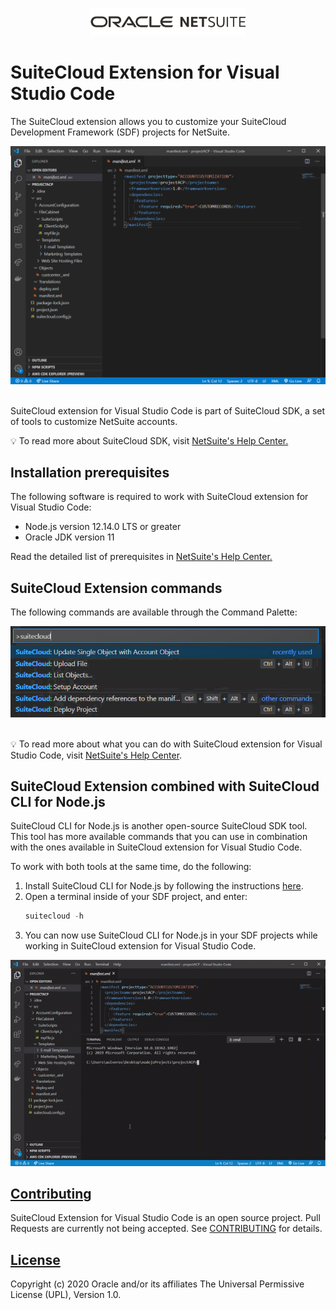 <p align="center"><a href="#"><img width="250" src="resources/oracle_netsuite_logo.png"></a></p>

# SuiteCloud Extension for Visual Studio Code
The SuiteCloud extension allows you to customize your SuiteCloud Development Framework (SDF) projects for NetSuite.

<img src="./resources/acpMain.png" alt="Account customization project">
<br><br>

SuiteCloud extension for Visual Studio Code is part of SuiteCloud SDK, a set of tools to customize NetSuite accounts.

💡 To read more about SuiteCloud SDK, visit [NetSuite's Help Center.](https://system.netsuite.com/app/help/helpcenter.nl?fid=chapter_156026236161.html)

## Installation prerequisites
The following software is required to work with SuiteCloud extension for Visual Studio Code:
- Node.js version 12.14.0 LTS or greater
- Oracle JDK version 11

Read the detailed list of prerequisites in [NetSuite's Help Center.](https://system.netsuite.com/app/help/helpcenter.nl?fid=section_159223197655.html)


## SuiteCloud Extension commands
The following commands are available through the Command Palette:

<img src="./resources/suitecloudCommandList.png" alt="List of SuiteCloud commands"> 
<br><br>

💡 To read more about what you can do with SuiteCloud extension for Visual Studio Code, visit <a href="https://system.netsuite.com/app/help/helpcenter.nl?fid=article_159223173518.html" target="_blank">NetSuite's Help Center</a>.

## SuiteCloud Extension combined with SuiteCloud CLI for Node.js
SuiteCloud CLI for Node.js is another open-source SuiteCloud SDK tool. This tool has more available commands that you can use in combination with the ones available in SuiteCloud extension for Visual Studio Code.

To work with both tools at the same time, do the following:
1. Install SuiteCloud CLI for Node.js by following the instructions <a href="../node-cli/README.md" target="_blank">here</a>.
2. Open a terminal inside of your SDF project, and enter:
   ```javascript
   suitecloud -h
   ```
3. You can now use SuiteCloud CLI for Node.js in your SDF projects while working in SuiteCloud extension for Visual Studio Code.

<img src="./resources/cliForNodejsDemo.gif" alt="SuiteCloud CLI for Node.js combined with SuiteCloud extension for Visual Studio Code">

## [Contributing](/CONTRIBUTING.md)
SuiteCloud Extension for Visual Studio Code is an open source project. Pull Requests are currently not being accepted. See [CONTRIBUTING](/CONTRIBUTING.md) for details.

## [License](/LICENSE.txt)
Copyright (c) 2020 Oracle and/or its affiliates The Universal Permissive License (UPL), Version 1.0.